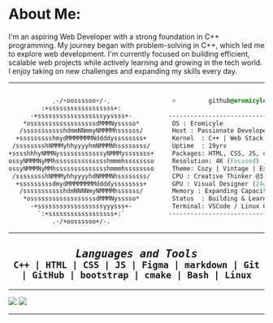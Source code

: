 # About Me:
I'm an aspiring Web Developer with a strong foundation in C++ programming. My journey began with problem-solving in C++, which led me to explore web development. I'm currently focused on building efficient, scalable web projects while actively learning and growing in the tech world. I enjoy taking on new challenges and expanding my skills every day.

---

``` css

            ,-/+oossssoo+/-,                 >         github@eromicyle
         :+ssssssssssssssssss+:             
      -+ssssssssssssssssssyyssss+-          -----------------------------------------
    *ossssssssssssssssssdMMMNysssso*         OS : Eromicyle
   /ssssssssssshdmmNNmmyNMMMMhssssss/        Host : Passionate Developer
  +ssssssssshmydMMMMMMMNddddyssssssss+       Kernel  : C++ | Web Stack Shell
 /sssssssshNMMMyhhyyyyhmNMMMNhssssssss/      Uptime  : 19yrs
+sssshhhyNMMNyssssssssssssyNMMMysssssss+     Packages: HTML, CSS, JS, c++
ossyNMMMNyMMhsssssssssssssshmmmhssssssso     Resolution: 4K (Focused)
ossyNMMMNyMMhsssssssssssssshmmmhssssssso     Theme: Cozy | Vintage | Experimental
 /sssssssshNMMMyhhyyyyhdNMMMNhssssssss/      CPU : Creative Thinker @3.6GHz
  +sssssssssdmydMMMMMMMMddddyssssssss+       GPU : Visual Designer (24gb)
   /ssssssssssshdmNNNNmyNMMMMhssssss/        Memory : Expanding Capacity
    *ossssssssssssssssssdMMMNysssso*         Status  : Building & Learning
      -+ssssssssssssssssssyyysss+-           Terminal: VSCode / Linux CLI
        `:+ssssssssssssssssss+:`            -----------------------------------------
            .-/+oossssoo+/-.               

```

---

<h2 align="center" font-size="20px">
<samp>
  <i>Languages and Tools</i>
  <br>
  <sup>
    <b>
      C++ | HTML | CSS | JS | Figma | markdown | Git | GitHub | bootstrap | cmake | Bash | Linux
    </b>
    <br>
  </sup>
</samp>
</h2>

---

![](https://nirzak-streak-stats.vercel.app/?user=eromicyle&theme=dark&hide_border=false)
![](https://github-readme-stats.vercel.app/api/top-langs/?username=eromicyle&theme=dark&hide_border=false&include_all_commits=false&count_private=false&layout=compact)

---
